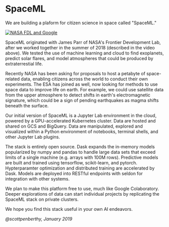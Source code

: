 # SpaceML

We are building a plaform for citizen science in space called "SpaceML."

[![NASA FDL and Google](https://img.youtube.com/vi/Tu7Ja8eUqgU/0.jpg)](https://www.youtube.com/watch?v=Tu7Ja8eUqgU)

SpaceML originated with James Parr of NASA's Frontier Development Lab,
after we worked together in the summer of 2018 (described in the video
above). We tested the use of machine learning and cloud
to find exoplanets, predict solar flares, and model atmospheres
that could be produced by extraterrestial life.   

Recently NASA has been asking
for proposals to host a petabyte of space-related data, 
enabling citizens across the world
to conduct their own experiments.  The ESA has joined as well, now looking
for methods to use space data to improve life on earth.  For example, we could
use satellite data from the upper atmosphere to detect shifts in earth's
electromagnetic signature, which could be a sign of pending earthquakes
as magma shifts beneath the surface.

Our initial version of SpaceML is a Jupyter Lab environment in the cloud, 
powered by a GPU-accelerated Kubernetes cluster.  Data are hosted
and shared on GCS and BigQuery.  Data are manipulated, explored and visualized 
within a Python environment of notebooks, terminal shells, and other Jupyter Lab
plugins.

The stack is entirely open source. Dask expands the in-memory models popularized
by numpy and pandas to handle large data sets that exceed limits of a single
machine (e.g. arrays with 100M rows).  Predictive models are built and trained using
tensorflow, scikit-learn, and pytorch.  Hypterparamter optimization and distributed
training are accelerated by Dask. 
Models are deployed into RESTful endpoints with seldon for integration
with other systems.

We plan to make this platform free to use, much
like Google Colaboratory.  Deeper explorations of data can start 
individual projects by replicating the SpaceML
stack on private clusters.  

We hope you find this stack useful in your own AI endeavors.

_@scottpenberthy, January 2019_


